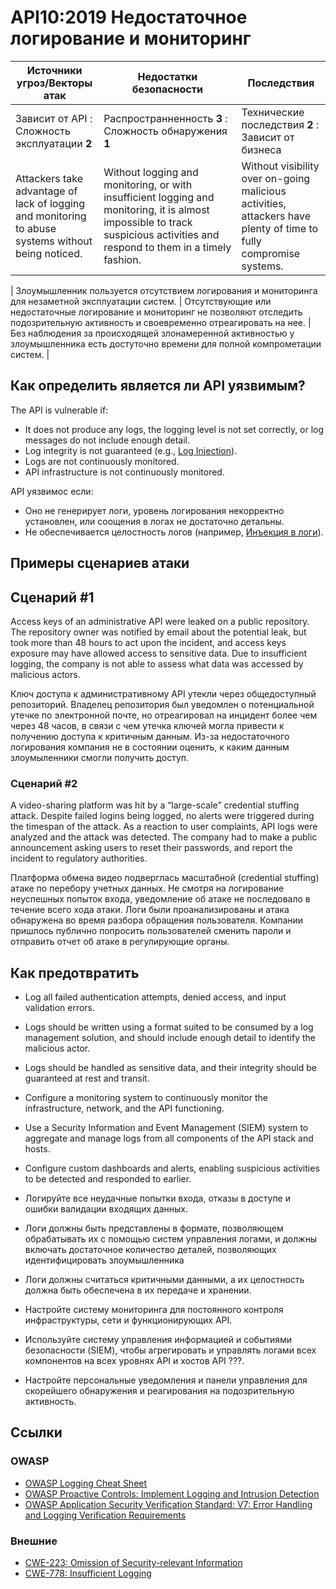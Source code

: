API10:2019 Недостаточное логирование и мониторинг
============================================

| Источники угроз/Векторы атак | Недостатки безопасности | Последствия |
| - | - | - |
| Зависит от API : Сложность эксплуатации **2** | Распространненность **3** : Сложность обнаружения **1** | Технические последствия **2** : Зависит от бизнеса |
| Attackers take advantage of lack of logging and monitoring to abuse systems without being noticed. | Without logging and monitoring, or with insufficient logging and monitoring, it is almost impossible to track suspicious activities and respond to them in a timely fashion. | Without visibility over on-going malicious activities, attackers have plenty of time to fully compromise systems. |

| Злоумышленник пользуется отсутствием логирования и мониторинга для незаметной эксплуатации систем. | Отсутствующие или недостаточные логирование и мониторинг не позволяют отследить подозрительную активность и своевременно отреагировать на нее. | Без наблюдения за происходящей злонамеренной активностью у злоумышленника есть достуточно времени для полной компрометации систем. |

## Как определить является ли API уязвимым?

The API is vulnerable if:

* It does not produce any logs, the logging level is not set correctly, or log
  messages do not include enough detail.
* Log integrity is not guaranteed (e.g., [Log Injection][1]).
* Logs are not continuously monitored.
* API infrastructure is not continuously monitored.

API уязвимос если:

* Оно не генерирует логи, уровень логирования некорректно установлен, или соощения в логах не достаточно детальны.
* Не обеспечивается целостность логов (например, [Инъекция в логи][1]).

## Примеры сценариев атаки

## Сценарий #1

Access keys of an administrative API were leaked on a public repository. The
repository owner was notified by email about the potential leak, but took more
than 48 hours to act upon the incident, and access keys exposure may have
allowed access to sensitive data. Due to insufficient logging, the company is
not able to assess what data was accessed by malicious actors.

Ключ доступа к административному API утекли через общедоступный репозиторий. Владелец репозитория был уведомлен о потенциальной утечке по электронной почте, но отреагировал на инцидент более чем через 48 часов, в связи с чем утечка ключей могла привести к получению доступа к критичным данным. Из-за недостаточного логирования компания не в состоянии оценить, к каким данным злоумыленники смогли получить доступ.

### Сценарий #2

A video-sharing platform was hit by a “large-scale” credential stuffing attack.
Despite failed logins being logged, no alerts were triggered during the timespan
of the attack. As a reaction to user complaints, API logs were analyzed and the
attack was detected. The company had to make a public announcement asking users
to reset their passwords, and report the incident to regulatory authorities.

Платформа обмена видео подверглась масштабной (credential stuffing) атаке по перебору учетных данных. Не смотря на логирование неуспешных попыток входа, уведомление об атаке не последовало в течение всего хода атаки. Логи были проанализированы и атака обнаружена во время разбора обращения пользователя. Компании пришлось публично попросить пользователей сменить пароли и отправить отчет об атаке в регулирующие органы.

## Как предотвратить

* Log all failed authentication attempts, denied access, and input validation
  errors.
* Logs should be written using a format suited to be consumed by a log
  management solution, and should include enough detail to identify the
  malicious actor.
* Logs should be handled as sensitive data, and their integrity should be
  guaranteed at rest and transit.
* Configure a monitoring system to continuously monitor the infrastructure,
  network, and the API functioning.
* Use a Security Information and Event Management (SIEM) system to aggregate and
  manage logs from all components of the API stack and hosts.
* Configure custom dashboards and alerts, enabling suspicious activities to be
  detected and responded to earlier.

* Логируйте все неудачные попытки входа, отказы в доступе и ошибки валидации входящих данных.
* Логи должны быть представлены в формате, позволяющем обрабатывать их с помощью систем управления логами, и должны включать достаточное количество деталей, позволяющих идентифицировать злоумышленника
* Логи должны считаться критичными данными, а их целостность должна быть обеспечена в их передаче и хранении.
* Настройте систему мониторинга для постоянного контроля инфраструктуры, сети и функционирующих API.
* Используйте систему управления информацией и событиями безопасности (SIEM), чтобы агрегировать и управлять логами всех компонентов на всех уровнях API и хостов API ???.
* Настройте персональные уведомления и панели управления для скорейшего обнаружения и реагирования на подозрительную активность.

## Ссылки

### OWASP

* [OWASP Logging Cheat Sheet][2]
* [OWASP Proactive Controls: Implement Logging and Intrusion Detection][3]
* [OWASP Application Security Verification Standard: V7: Error Handling and
  Logging Verification Requirements][4]

### Внешние

* [CWE-223: Omission of Security-relevant Information][5]
* [CWE-778: Insufficient Logging][6]

[1]: https://www.owasp.org/index.php/Log_Injection
[2]: https://www.owasp.org/index.php/Logging_Cheat_Sheet
[3]: https://www.owasp.org/index.php/OWASP_Proactive_Controls
[4]: https://github.com/OWASP/ASVS/blob/master/4.0/en/0x15-V7-Error-Logging.md
[5]: https://cwe.mitre.org/data/definitions/223.html
[6]: https://cwe.mitre.org/data/definitions/778.html

